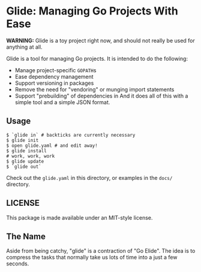 # Glide: Managing Go Projects With Ease

**WARNING:** Glide is a toy project right now, and should not really be
used for anything at all.

Glide is a tool for managing Go projects. It is intended to do the
following:

* Manage project-specific `GOPATH`s
* Ease dependency management
* Support versioning in packages
* Remove the need for "vendoring" or munging import statements
* Support "prebuilding" of dependencies
in
And it does all of this with a simple tool and a simple JSON format.

## Usage

```
$ `glide in` # backticks are currently necessary
$ glide init
$ open glide.yaml # and edit away!
$ glide install
# work, work, work
$ glide update
$ `glide out`
```

Check out the `glide.yaml` in this directory, or examples in the `docs/`
directory.

## LICENSE

This package is made available under an MIT-style license.

## The Name

Aside from being catchy, "glide" is a contraction of "Go Elide". The
idea is to compress the tasks that normally take us lots of time into a
just a few seconds.
